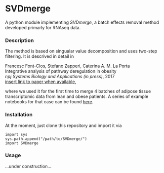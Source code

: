 # SVDmerge
A python module implementing *SVDmerge*, a batch effects removal method developed primarly for RNAseq data.


### Description
The method is based on singualar value decomposition and uses two-step filtering.
It is descrived in detail in

Francesc Font-Clos, Stefano Zapperi, Caterina A. M. La Porta  
Integrative analysis of pathway deregulation in obesity  
*npj Systems Biology and Applications (in press)*, 2017  
[insert link to paper when available](https://github.com/ComplexityBiosystems/SVDmerge),  

where we used it for the first time to merge 4 batches of adipose tissue transcriptomic data
from lean and obese patients. A series of example notebooks for that case can be found [here](https://github.com/ComplexityBiosystems/obesity-score).

### Installation

At the moment, just clone this repository 
and import it via

```
import sys
sys.path.append("/path/to/SVDmerge/")
import SVDmerge
``` 

### Usage
...under construction...

